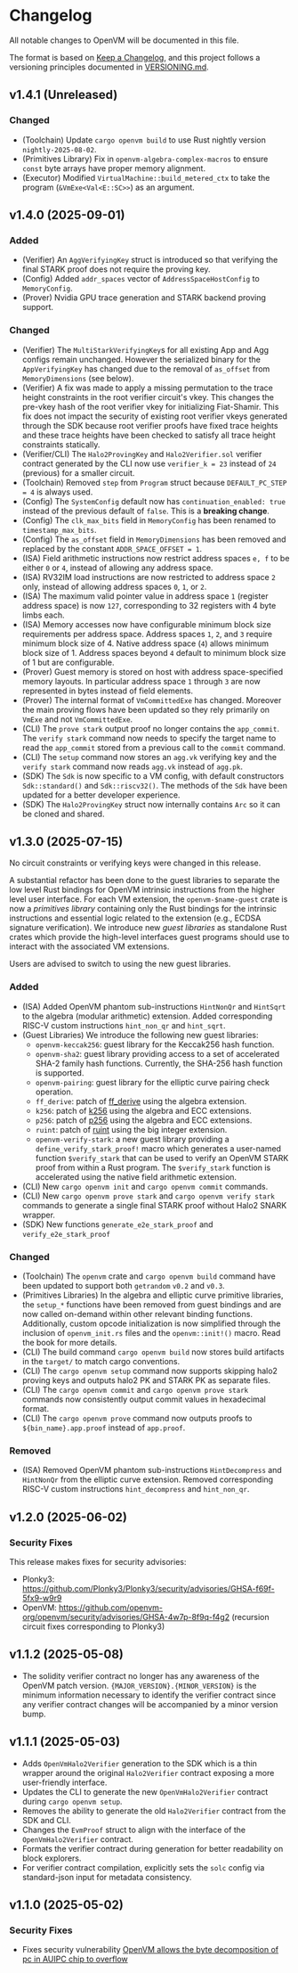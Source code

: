 # Changelog

All notable changes to OpenVM will be documented in this file.

The format is based on [Keep a Changelog](https://keepachangelog.com/en/1.0.0/),
and this project follows a versioning principles documented in [VERSIONING.md](./VERSIONING.md).

## v1.4.1 (Unreleased)

### Changed
- (Toolchain) Update `cargo openvm build` to use Rust nightly version `nightly-2025-08-02`.
- (Primitives Library) Fix in `openvm-algebra-complex-macros` to ensure `const` byte arrays have proper memory alignment.
- (Executor) Modified `VirtualMachine::build_metered_ctx` to take the program (`&VmExe<Val<E::SC>>`) as an argument.

## v1.4.0 (2025-09-01)

### Added
- (Verifier) An `AggVerifyingKey` struct is introduced so that verifying the final STARK proof does not require the proving key.
- (Config) Added `addr_spaces` vector of `AddressSpaceHostConfig` to `MemoryConfig`.
- (Prover) Nvidia GPU trace generation and STARK backend proving support.

### Changed
- (Verifier) The `MultiStarkVerifyingKey`s for all existing App and Agg configs remain unchanged. However the serialized binary for the `AppVerifyingKey` has changed due to the removal of `as_offset` from `MemoryDimensions` (see below).
- (Verifier) A fix was made to apply a missing permutation to the trace height constraints in the root verifier circuit's vkey. This changes the pre-vkey hash of the root verifier vkey for initializing Fiat-Shamir. This fix does not impact the security of existing root verifier vkeys generated through the SDK because root verifier proofs have fixed trace heights and these trace heights have been checked to satisfy all trace height constraints statically.
- (Verifier/CLI) The `Halo2ProvingKey` and `Halo2Verifier.sol` verifier contract generated by the CLI now use `verifier_k = 23` instead of `24` (previous) for a smaller circuit.
- (Toolchain) Removed `step` from `Program` struct because `DEFAULT_PC_STEP = 4` is always used.
- (Config) The `SystemConfig` default now has `continuation_enabled: true` instead of the previous default of `false`. This is a **breaking change**.
- (Config) The `clk_max_bits` field in `MemoryConfig` has been renamed to `timestamp_max_bits`.
- (Config) The `as_offset` field in `MemoryDimensions` has been removed and replaced by the constant `ADDR_SPACE_OFFSET = 1`.
- (ISA) Field arithmetic instructions now restrict address spaces `e, f` to be either `0` or `4`, instead of allowing any address space.
- (ISA) RV32IM load instructions are now restricted to address space `2` only, instead of allowing address spaces `0`, `1`, or `2`.
- (ISA) The maximum valid pointer value in address space `1` (register address space) is now `127`, corresponding to 32 registers with 4 byte limbs each.
- (ISA) Memory accesses now have configurable minimum block size requirements per address space. Address spaces `1`, `2`, and `3` require minimum block size of 4. Native address space (`4`) allows minimum block size of 1. Address spaces beyond `4` default to minimum block size of 1 but are configurable.
- (Prover) Guest memory is stored on host with address space-specified memory layouts. In particular address space `1` through `3` are now represented in bytes instead of field elements.
- (Prover) The internal format of `VmCommittedExe` has changed. Moreover the main proving flows have been updated so they rely primarily on `VmExe` and not `VmCommittedExe`.
- (CLI) The `prove stark` output proof no longer contains the `app_commit`. The `verify stark` command now needs to specify the target name to read the `app_commit` stored from a previous call to the `commit` command.
- (CLI) The `setup` command now stores an `agg.vk` verifying key and the `verify stark` command now reads `agg.vk` instead of `agg.pk`.
- (SDK) The `Sdk` is now specific to a VM config, with default constructors `Sdk::standard()` and `Sdk::riscv32()`. The methods of the `Sdk` have been updated for a better developer experience.
- (SDK) The `Halo2ProvingKey` struct now internally contains `Arc` so it can be cloned and shared.

## v1.3.0 (2025-07-15)

No circuit constraints or verifying keys were changed in this release.

A substantial refactor has been done to the guest libraries to separate the low level Rust bindings for OpenVM intrinsic instructions from the higher level user interface. For each VM extension, the `openvm-$name-guest` crate is now a _primitives library_ containing only the Rust bindings for the intrinsic instructions and essential logic related to the extension (e.g., ECDSA signature verification). We introduce new _guest libraries_ as standalone Rust crates which provide the high-level interfaces guest programs should use to interact with the associated VM extensions.

Users are advised to switch to using the new guest libraries.

### Added
- (ISA) Added OpenVM phantom sub-instructions `HintNonQr` and `HintSqrt` to the algebra (modular arithmetic) extension. Added corresponding RISC-V custom instructions `hint_non_qr` and `hint_sqrt`.
- (Guest Libraries) We introduce the following new guest libraries:
  - `openvm-keccak256`: guest library for the Keccak256 hash function.
  - `openvm-sha2`: guest library providing access to a set of accelerated SHA-2 family hash functions. Currently, the SHA-256 hash function is supported.
  - `openvm-pairing`: guest library for the elliptic curve pairing check operation.
  - `ff_derive`: patch of [ff_derive](https://crates.io/crates/ff_derive) using the algebra extension.
  - `k256`: patch of [k256](https://crates.io/crates/k256) using the algebra and ECC extensions.
  - `p256`: patch of [p256](https://crates.io/crates/p256) using the algebra and ECC extensions.
  - `ruint`: patch of [ruint](https://crates.io/crates/ruint) using the big integer extension.
  - `openvm-verify-stark`: a new guest library providing a `define_verify_stark_proof!` macro which generates a user-named function `$verify_stark` that can be used to verify an OpenVM STARK proof from within a Rust program. The `$verify_stark` function is accelerated using the native field arithmetic extension.
- (CLI) New `cargo openvm init` and `cargo openvm commit` commands.
- (CLI) New `cargo openvm prove stark` and `cargo openvm verify stark` commands to generate a single final STARK proof without Halo2 SNARK wrapper.
- (SDK) New functions `generate_e2e_stark_proof` and `verify_e2e_stark_proof`

### Changed
- (Toolchain) The `openvm` crate and `cargo openvm build` command have been updated to support both `getrandom` `v0.2` and `v0.3`.
- (Primitives Libraries) In the algebra and elliptic curve primitive libraries, the `setup_*` functions have been removed from guest bindings and are now called on-demand within other relevant binding functions. Additionally, custom opcode initialization is now simplified through the inclusion of `openvm_init.rs` files and the `openvm::init!()` macro. Read the book for more details.
- (CLI) The build command `cargo openvm build` now stores build artifacts in the `target/` to match cargo conventions.
- (CLI) The `cargo openvm setup` command now supports skipping halo2 proving keys and outputs halo2 PK and STARK PK as separate files.
- (CLI) The `cargo openvm commit` and `cargo openvm prove stark` commands now consistently output commit values in hexadecimal format.
- (CLI) The `cargo openvm prove` command now outputs proofs to `${bin_name}.app.proof` instead of `app.proof`.

### Removed
- (ISA) Removed OpenVM phantom sub-instructions `HintDecompress` and `HintNonQr` from the elliptic curve extension. Removed corresponding RISC-V custom instructions `hint_decompress` and `hint_non_qr`.

## v1.2.0 (2025-06-02)

### Security Fixes
This release makes fixes for security advisories:
- Plonky3: https://github.com/Plonky3/Plonky3/security/advisories/GHSA-f69f-5fx9-w9r9
- OpenVM: https://github.com/openvm-org/openvm/security/advisories/GHSA-4w7p-8f9q-f4g2 (recursion circuit fixes corresponding to Plonky3)

## v1.1.2 (2025-05-08)

- The solidity verifier contract no longer has any awareness of the OpenVM patch version. `{MAJOR_VERSION}.{MINOR_VERSION}` is the minimum information necessary to identify the verifier contract since any verifier contract changes will be accompanied by a minor version bump.

## v1.1.1 (2025-05-03)

- Adds `OpenVmHalo2Verifier` generation to the SDK which is a thin wrapper around the original `Halo2Verifier` contract exposing a more user-friendly interface.
- Updates the CLI to generate the new `OpenVmHalo2Verifier` contract during `cargo openvm setup`.
- Removes the ability to generate the old `Halo2Verifier` contract from the SDK and CLI.
- Changes the `EvmProof` struct to align with the interface of the `OpenVmHalo2Verifier` contract.
- Formats the verifier contract during generation for better readability on block explorers.
- For verifier contract compilation, explicitly sets the `solc` config via standard-json input for metadata consistency.

## v1.1.0 (2025-05-02)

### Security Fixes
- Fixes security vulnerability [OpenVM allows the byte decomposition of pc in AUIPC chip to overflow](https://github.com/advisories/GHSA-jf2r-x3j4-23m7)
